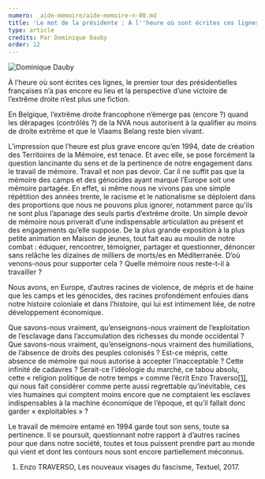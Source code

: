 ```yaml
---
numero: _aide-memoire/aide-memoire-n-80.md
title: 'Le mot de la présidente : À l''heure où sont écrites ces lignes...'
type: article
credits: Par Dominique Dauby
order: 12
---
```

![Dominique Dauby](/assets/uploads/am-80-dominique-dauby.jpg)

À l’heure où sont écrites ces lignes, le premier tour des présidentielles françaises n’a pas encore eu lieu et la perspective d’une victoire de l’extrême droite n’est plus une fiction.



En Belgique, l’extrême droite francophone n’émerge pas (encore ?) quand les dérapages (contrôlés ?) de la NVA nous autorisent à la qualifier au moins de droite extrême et que le Vlaams Belang reste bien vivant.



L’impression que l’heure est plus grave encore qu’en 1994, date de création des Territoires de la Mémoire, est tenace. Et avec elle, se pose forcément la question lancinante du sens et de la pertinence de notre engagement dans le travail de mémoire. Travail et non pas devoir. Car il ne suffit pas que la mémoire des camps et des génocides ayant marqué l’Europe soit une mémoire partagée. En effet, si même nous ne vivons pas une simple répétition des années trente, le racisme et le nationalisme se déploient dans des proportions que nous ne pouvons plus ignorer, notamment parce qu’ils ne sont plus l’apanage des seuls partis d’extrême droite. Un simple devoir de mémoire nous priverait d’une indispensable articulation au présent et des engagements qu’elle suppose. De la plus grande exposition à la plus petite animation en Maison de jeunes, tout fait eau au moulin de notre combat : éduquer, rencontrer, témoigner, partager et questionner, dénoncer sans relâche les dizaines de milliers de morts/es en Méditerranée. D’où venons-nous pour supporter cela ? Quelle mémoire nous reste-t-il à travailler ?

Nous avons, en Europe, d’autres racines de violence, de mépris et de haine que les camps et les génocides, des racines profondément enfouies dans notre histoire coloniale et dans l’histoire, qui lui est intimement liée, de notre développement économique.

Que savons-nous vraiment, qu’enseignons-nous vraiment de l’exploitation de l’esclavage dans l’accumulation des richesses du monde occidental ? Que savons-nous vraiment, qu’enseignons-nous vraiment des humiliations, de l’absence de droits des peuples colonisés ? Est-ce mépris, cette absence de mémoire qui nous autorise à accepter l’inacceptable ? Cette infinité de cadavres ? Serait-ce l’idéologie du marché, ce tabou absolu, cette « religion politique de notre temps » comme l’écrit Enzo Traverso[[1]](#footnote-1), qui nous fait considérer comme perte aussi regrettable qu’inévitable, ces vies humaines qui comptent moins encore que ne comptaient les esclaves indispensables à la machine économique de l’époque, et qu’il fallait donc garder « exploitables » ?

Le travail de mémoire entamé en 1994 garde tout son sens, toute sa pertinence. Il se poursuit, questionnant notre rapport à d’autres racines pour que dans notre société, toutes et tous puissent prendre part au monde qui vient et dont les contours nous sont encore partiellement méconnus.

1. Enzo TRAVERSO, Les nouveaux visages du fascisme, Textuel, 2017.
